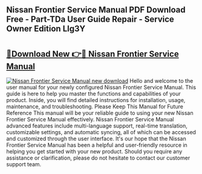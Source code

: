 ## Nissan Frontier Service Manual PDF Download Free - Part-TDa User Guide Repair - Service Owner Edition Llg3Y

# <h2><a href="http://bc26623.oget.top/?id=Nissan+Frontier+Service+Manual">🔗Download New 👉🔴 Nissan Frontier Service Manual</a></h2>

[![Nissan Frontier Service Manual new download](https://i.imgur.com/5g1atiW.png)](http://bc26623.oget.top/?id=Nissan+Frontier+Service+Manual)
Hello and welcome to the user manual for your newly configured Nissan Frontier Service Manual. This guide is here to help you master the functions and capabilities of your product. Inside, you will find detailed instructions for installation, usage, maintenance, and troubleshooting. Please Keep This Manual for Future Reference This manual will be your reliable guide to using your new Nissan Frontier Service Manual effectively. Nissan Frontier Service Manual advanced features include multi-language support, real-time translation, customizable settings, and automatic syncing, all of which can be accessed and customized through the user interface. It's our hope that the Nissan Frontier Service Manual has been a helpful and user-friendly resource in helping you get started with your new product. Should you require any assistance or clarification, please do not hesitate to contact our customer support team.
